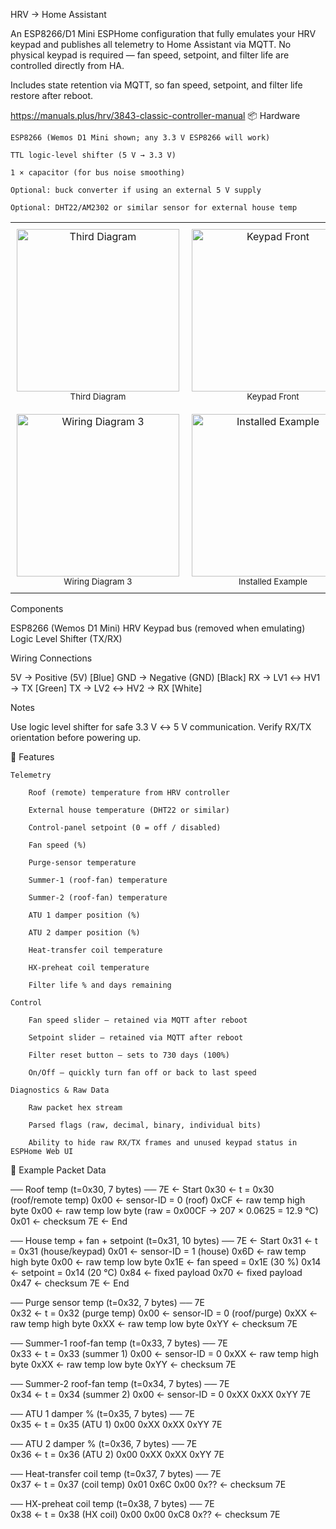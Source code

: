 HRV → Home Assistant

An ESP8266/D1 Mini ESPHome configuration that fully emulates your HRV keypad and publishes all telemetry to Home Assistant via MQTT.
No physical keypad is required — fan speed, setpoint, and filter life are controlled directly from HA.

Includes state retention via MQTT, so fan speed, setpoint, and filter life restore after reboot.

https://manuals.plus/hrv/3843-classic-controller-manual
📦 Hardware

    ESP8266 (Wemos D1 Mini shown; any 3.3 V ESP8266 will work)

    TTL logic-level shifter (5 V → 3.3 V)

    1 × capacitor (for bus noise smoothing)

    Optional: buck converter if using an external 5 V supply

    Optional: DHT22/AM2302 or similar sensor for external house temp

<!-- Diagram Gallery: consistent 2×2 grid -->
<table align="center" style="border-collapse: collapse;">
  <tr>
    <td align="center" style="padding: 10px;">
      <img
        src="https://github.com/user-attachments/assets/2139913b-beab-4f28-94c3-9a203223ec30"
        alt="Third Diagram"
        width="260"
      /><br/>
      <sub>Third Diagram</sub>
    </td>
    <td align="center" style="padding: 10px;">
      <img
        src="https://github.com/user-attachments/assets/98608253-7fee-40a3-9767-c512c4dd577b"
        alt="Keypad Front"
        width="260"
      /><br/>
      <sub>Keypad Front</sub>
    </td>
  </tr>
  <tr>
    <td align="center" style="padding: 10px;">
      <img
        src="https://github.com/user-attachments/assets/ac182a4e-5fb9-4af2-a0a2-11d3567e2973"
        alt="Wiring Diagram 3"
        width="260"
      /><br/>
      <sub>Wiring Diagram 3</sub>
    </td>
    <td align="center" style="padding: 10px;">
      <img
        src="https://github.com/user-attachments/assets/b8fe37f2-0166-437f-b924-54acbd8d6db7"
        alt="Installed Example"
        width="260"
      /><br/>
      <sub>Installed Example</sub>
    </td>
  </tr>
</table>


Components

ESP8266 (Wemos D1 Mini)
HRV Keypad bus (removed when emulating)
Logic Level Shifter (TX/RX)

Wiring Connections

5V  → Positive (5V) [Blue]
GND → Negative (GND) [Black]
RX  → LV1 ↔ HV1 → TX [Green]
TX  → LV2 ↔ HV2 → RX [White]

Notes

Use logic level shifter for safe 3.3 V ↔ 5 V communication.
Verify RX/TX orientation before powering up.

🚀 Features

    Telemetry

        Roof (remote) temperature from HRV controller

        External house temperature (DHT22 or similar)

        Control-panel setpoint (0 = off / disabled)

        Fan speed (%)

        Purge-sensor temperature

        Summer-1 (roof-fan) temperature

        Summer-2 (roof-fan) temperature

        ATU 1 damper position (%)

        ATU 2 damper position (%)

        Heat-transfer coil temperature

        HX-preheat coil temperature

        Filter life % and days remaining

    Control

        Fan speed slider — retained via MQTT after reboot

        Setpoint slider — retained via MQTT after reboot

        Filter reset button — sets to 730 days (100%)

        On/Off — quickly turn fan off or back to last speed

    Diagnostics & Raw Data

        Raw packet hex stream

        Parsed flags (raw, decimal, binary, individual bits)

        Ability to hide raw RX/TX frames and unused keypad status in ESPHome Web UI

📡 Example Packet Data

── Roof temp (t=0x30, 7 bytes) ──
7E      ← Start
0x30    ← t = 0x30 (roof/remote temp)
0x00    ← sensor-ID = 0 (roof)
0xCF    ← raw temp high byte
0x00    ← raw temp low  byte   (raw = 0x00CF → 207 × 0.0625 = 12.9 °C)
0x01    ← checksum
7E      ← End

── House temp + fan + setpoint (t=0x31, 10 bytes) ──
7E      ← Start
0x31    ← t = 0x31 (house/keypad)
0x01    ← sensor-ID = 1 (house)
0x6D    ← raw temp high byte
0x00    ← raw temp low  byte
0x1E    ← fan speed = 0x1E (30 %)
0x14    ← setpoint = 0x14 (20 °C)
0x84    ← fixed payload
0x70    ← fixed payload
0x47    ← checksum
7E      ← End

── Purge sensor temp (t=0x32, 7 bytes) ──
7E    
0x32    ← t = 0x32 (purge temp)
0x00    ← sensor-ID = 0 (roof/purge)
0xXX    ← raw temp high byte
0xXX    ← raw temp low  byte
0xYY    ← checksum
7E      

── Summer-1 roof-fan temp (t=0x33, 7 bytes) ──
7E    
0x33    ← t = 0x33 (summer 1)
0x00    ← sensor-ID = 0
0xXX    ← raw temp high byte
0xXX    ← raw temp low  byte
0xYY    ← checksum
7E      

── Summer-2 roof-fan temp (t=0x34, 7 bytes) ──
7E    
0x34    ← t = 0x34 (summer 2)
0x00    ← sensor-ID = 0
0xXX
0xXX
0xYY
7E      

── ATU 1 damper % (t=0x35, 7 bytes) ──
7E    
0x35    ← t = 0x35 (ATU 1)
0x00
0xXX
0xXX
0xYY
7E      

── ATU 2 damper % (t=0x36, 7 bytes) ──
7E    
0x36    ← t = 0x36 (ATU 2)
0x00
0xXX
0xXX
0xYY
7E      

── Heat-transfer coil temp (t=0x37, 7 bytes) ──
7E    
0x37    ← t = 0x37 (coil temp)
0x01
0x6C
0x00
0x??    ← checksum
7E      

── HX-preheat coil temp (t=0x38, 7 bytes) ──
7E    
0x38    ← t = 0x38 (HX coil)
0x00
0x00
0xC8
0x??    ← checksum
7E
